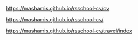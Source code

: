 https://mashamis.github.io/rsschool-cv/cv

https://mashamis.github.io/rsschool-cv/

https://mashamis.github.io/rsschool-cv/travel/index